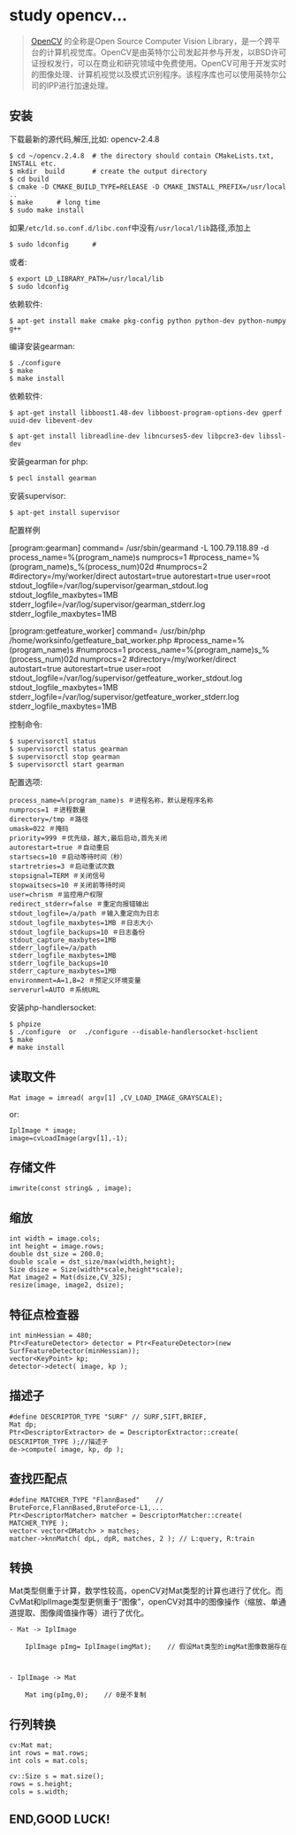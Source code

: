 study opencv...
==============

> [OpenCV](http://www.opencv.org/) 的全称是Open Source Computer Vision Library，是一个跨平台的计算机视觉库。OpenCV是由英特尔公司发起并参与开发，以BSD许可证授权发行，可以在商业和研究领域中免费使用。OpenCV可用于开发实时的图像处理、计算机视觉以及模式识别程序。该程序库也可以使用英特尔公司的IPP进行加速处理。

安装
----
下载最新的源代码,解压,比如: opencv-2.4.8

    $ cd ~/opencv.2.4.8  # the directory should contain CMakeLists.txt, INSTALL etc.
    $ mkdir  build       # create the output directory
    $ cd build
    $ cmake -D CMAKE_BUILD_TYPE=RELEASE -D CMAKE_INSTALL_PREFIX=/usr/local ..
    $ make      # long time
    $ sudo make install

如果`/etc/ld.so.conf.d/libc.conf`中没有`/usr/local/lib`路径,添加上

    $ sudo ldconfig      #

或者:

    $ export LD_LIBRARY_PATH=/usr/local/lib
    $ sudo ldconfig

依赖软件:

    $ apt-get install make cmake pkg-config python python-dev python-numpy g++


编译安装gearman:

    $ ./configure
    $ make
    $ make install

依赖软件:

    $ apt-get install libboost1.48-dev libboost-program-options-dev gperf uuid-dev libevent-dev

    $ apt-get install libreadline-dev libncurses5-dev libpcre3-dev libssl-dev

安装gearman for php:

    $ pecl install gearman

安装supervisor:

    $ apt-get install supervisor

配置样例

[program:gearman]
command= /usr/sbin/gearmand -L 100.79.118.89 -d
process_name=%(program_name)s
numprocs=1
#process_name=%(program_name)s_%(process_num)02d
#numprocs=2
#directory=/my/worker/direct
autostart=true
autorestart=true
user=root
stdout_logfile=/var/log/supervisor/gearman_stdout.log
stdout_logfile_maxbytes=1MB
stderr_logfile=/var/log/supervisor/gearman_stderr.log
stderr_logfile_maxbytes=1MB

[program:getfeature_worker]
command= /usr/bin/php /home/worksinfo/getfeature_bat_worker.php
#process_name=%(program_name)s
#numprocs=1
process_name=%(program_name)s_%(process_num)02d
numprocs=2
#directory=/my/worker/direct
autostart=true
autorestart=true
user=root
stdout_logfile=/var/log/supervisor/getfeature_worker_stdout.log
stdout_logfile_maxbytes=1MB
stderr_logfile=/var/log/supervisor/getfeature_worker_stderr.log
stderr_logfile_maxbytes=1MB

控制命令:

    $ supervisorctl status
    $ supervisorctl status gearman
    $ supervisorctl stop gearman
    $ supervisorctl start gearman

配置选项:

    process_name=%(program_name)s ＃进程名称，默认是程序名称
    numprocs=1 ＃进程数量
    directory=/tmp ＃路径
    umask=022 ＃掩码
    priority=999 ＃优先级，越大,最后启动,首先关闭
    autorestart=true ＃自动重启
    startsecs=10 ＃启动等待时间（秒）
    startretries=3 ＃启动重试次数
    stopsignal=TERM ＃关闭信号
    stopwaitsecs=10 ＃关闭前等待时间
    user=chrism ＃监控用户权限
    redirect_stderr=false ＃重定向报错输出
    stdout_logfile=/a/path ＃输入重定向为日志
    stdout_logfile_maxbytes=1MB ＃日志大小
    stdout_logfile_backups=10 ＃日志备份
    stdout_capture_maxbytes=1MB
    stderr_logfile=/a/path
    stderr_logfile_maxbytes=1MB
    stderr_logfile_backups=10
    stderr_capture_maxbytes=1MB
    environment=A=1,B=2 ＃预定义环境变量
    serverurl=AUTO ＃系统URL

安装php-handlersocket:

    $ phpize
    $ ./configure  or  ./configure --disable-handlersocket-hsclient
    $ make
    # make install

读取文件
----

    Mat image = imread( argv[1] ,CV_LOAD_IMAGE_GRAYSCALE);

or:

    IplImage * image;
    image=cvLoadImage(argv[1],-1);

存储文件
----

    imwrite(const string& , image);

缩放
----

    int width = image.cols;
    int height = image.rows;
    double dst_size = 200.0;
    double scale = dst_size/max(width,height);
    Size dsize = Size(width*scale,height*scale);
    Mat image2 = Mat(dsize,CV_32S);
    resize(image, image2, dsize);

特征点检查器
----

    int minHessian = 480;
    Ptr<FeatureDetector> detector = Ptr<FeatureDetector>(new SurfFeatureDetector(minHessian));
    vector<KeyPoint> kp;
    detector->detect( image, kp );

描述子
----

    #define DESCRIPTOR_TYPE "SURF" // SURF,SIFT,BRIEF,
    Mat dp;
    Ptr<DescriptorExtractor> de = DescriptorExtractor::create( DESCRIPTOR_TYPE );//描述子
    de->compute( image, kp, dp );

查找匹配点
----

    #define MATCHER_TYPE "FlannBased"    // BruteForce,FlannBased,BruteForce-L1,...
    Ptr<DescriptorMatcher> matcher = DescriptorMatcher::create( MATCHER_TYPE );
    vector< vector<DMatch> > matches;
    matcher->knnMatch( dpL, dpR, matches, 2 ); // L:query, R:train

转换
----

Mat类型侧重于计算，数学性较高，openCV对Mat类型的计算也进行了优化。而CvMat和IplImage类型更侧重于“图像”，openCV对其中的图像操作（缩放、单通道提取、图像阈值操作等）进行了优化。

    - Mat -> IplImage

        IplImage pImg= IplImage(imgMat);    // 假设Mat类型的imgMat图像数据存在



    - IplImage -> Mat

        Mat img(pImg,0);    // 0是不复制

行列转换
----

    cv:Mat mat;
    int rows = mat.rows;
    int cols = mat.cols;

    cv::Size s = mat.size();
    rows = s.height;
    cols = s.width;

END,GOOD LUCK!
--------------
